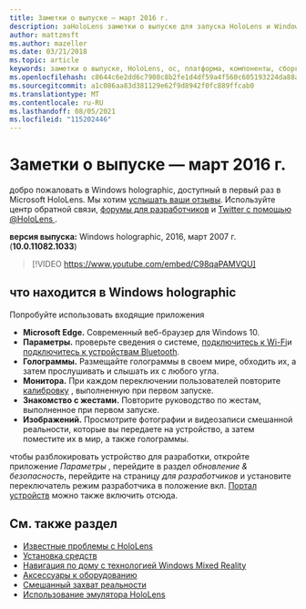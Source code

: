 ```yaml
---
title: Заметки о выпуске — март 2016 г.
description: заHoloLens заметки о выпуске для запуска HoloLens и Windows holographic.
author: mattzmsft
ms.author: mazeller
ms.date: 03/21/2018
ms.topic: article
keywords: заметки о выпуске, HoloLens, ос, платформа, компоненты, сборка, запуск
ms.openlocfilehash: c8644c6e2dd6c7908c8b2fe1d4df59a4f560c605193224da88a6d79d2b58f49d
ms.sourcegitcommit: a1c086aa83d381129e62f9d8942f0fc889ffcab0
ms.translationtype: MT
ms.contentlocale: ru-RU
ms.lasthandoff: 08/05/2021
ms.locfileid: "115202446"
---
```

# <a name="release-notes---march-2016"></a>Заметки о выпуске — март 2016 г.

добро пожаловать в Windows holographic, доступный в первый раз в Microsoft HoloLens. Мы хотим [услышать ваши отзывы](/windows/mixed-reality/give-us-feedback). Используйте центр обратной связи, [форумы для разработчиков](https://forums.hololens.com) и [Twitter с помощью @HoloLens ](https://twitter.com/hololens).

**версия выпуска:** Windows holographic, 2016, март 2007 г. (**10.0.11082.1033**)

>[!VIDEO https://www.youtube.com/embed/C98qaPAMVQU]

## <a name="whats-in-windows-holographic"></a>что находится в Windows holographic

Попробуйте использовать входящие приложения
* **Microsoft Edge.** Современный веб-браузер для Windows 10.
* **Параметры.** проверьте сведения о системе, [подключитесь к Wi-Fi](/windows/mixed-reality/connecting-to-wi-fi-on-hololens)и [подключитесь к устройствам Bluetooth](/windows/mixed-reality/discover/hardware-accessories).
* **Голограммы.** Размещайте голограммы в своем мире, обходить их, а затем прослушивать и слышать их с любого угла.
* **Монитора.** При каждом переключении пользователей повторите [калибровку](/windows/mixed-reality/calibration) , выполненную при первом запуске.
* **Знакомство с жестами.** Повторите руководство по жестам, выполненное при первом запуске.
* **Изображений.** Просмотрите фотографии и видеозаписи смешанной реальности, которые вы передаете на устройство, а затем поместите их в мир, а также голограммы.

чтобы разблокировать устройство для разработки, откройте приложение *Параметры* , перейдите в раздел *обновление & безопасность*, перейдите на страницу *для разработчиков* и установите переключатель режим разработчика в положение вкл. [Портал устройств](/windows/mixed-reality/develop/platform-capabilities-and-apis/using-the-windows-device-portal) можно также включить отсюда.

## <a name="see-also"></a>См. также раздел
* [Известные проблемы с HoloLens](/windows/mixed-reality/hololens-known-issues)
* [Установка средств](/windows/mixed-reality/develop/install-the-tools)
* [Навигация по дому с технологией Windows Mixed Reality](/windows/mixed-reality/discover/navigating-the-windows-mixed-reality-home)
* [Аксессуары к оборудованию](/windows/mixed-reality/discover/hardware-accessories)
* [Смешанный захват реальности](/windows/mixed-reality/mixed-reality-capture)
* [Использование эмулятора HoloLens](/windows/mixed-reality/develop/platform-capabilities-and-apis/using-the-hololens-emulator)